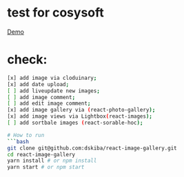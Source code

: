 # test for cosysoft
[Demo](https://build-lxloysdeml.now.sh/)

# check:
```bash
[x] add image via cloduinary;
[x] add date upload;
[ ] add liveupdate new images;
[ ] add image comment;
[ ] add edit image comment;
[x] add image gallery via (react-photo-gallery);
[x] add image views via Lightbox(react-images);
[ ] add sortbale images (react-sorable-hoc);

# How to run
```bash
git clone git@github.com:dskiba/react-image-gallery.git
cd react-image-gallery
yarn install # or npm install
yarn start # or npm start

